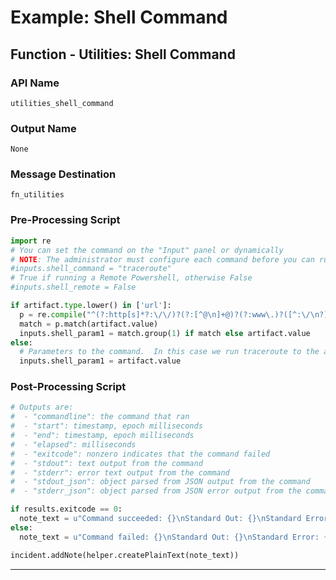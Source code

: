 <!--
    DO NOT MANUALLY EDIT THIS FILE
    THIS FILE IS AUTOMATICALLY GENERATED WITH resilient-sdk codegen
-->

# Example: Shell Command

## Function - Utilities: Shell Command

### API Name
`utilities_shell_command`

### Output Name
`None`

### Message Destination
`fn_utilities`

### Pre-Processing Script
```python
import re
# You can set the command on the "Input" panel or dynamically
# NOTE: The administrator must configure each command before you can run it!
#inputs.shell_command = "traceroute"
# True if running a Remote Powershell, otherwise False
#inputs.shell_remote = False

if artifact.type.lower() in ['url']:
  p = re.compile("^(?:http[s]*?:\/\/)?(?:[^@\n]+@)?(?:www\.)?([^:\/\n?]+)")
  match = p.match(artifact.value)
  inputs.shell_param1 = match.group(1) if match else artifact.value
else:
  # Parameters to the command.  In this case we run traceroute to the artifact
  inputs.shell_param1 = artifact.value

```

### Post-Processing Script
```python
# Outputs are:
#  - "commandline": the command that ran
#  - "start": timestamp, epoch milliseconds
#  - "end": timestamp, epoch milliseconds
#  - "elapsed": milliseconds
#  - "exitcode": nonzero indicates that the command failed
#  - "stdout": text output from the command
#  - "stderr": error text output from the command
#  - "stdout_json": object parsed from JSON output from the command
#  - "stderr_json": object parsed from JSON error output from the command

if results.exitcode == 0:
  note_text = u"Command succeeded: {}\nStandard Out: {}\nStandard Error: {}".format(results.commandline, results.stdout, results.stderr)
else:
  note_text = u"Command failed: {}\nStandard Out: {}\nStandard Error: {}".format(results.commandline, results.stdout, results.stderr)

incident.addNote(helper.createPlainText(note_text))

```

---

